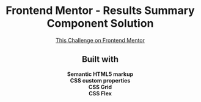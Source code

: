 <h1 align="center">Frontend Mentor - Results Summary Component Solution</h1>

<div align="center"><a href="https://www.frontendmentor.io/challenges/results-summary-component-CE_K6s0maV">This Challenge on Frontend Mentor</a></div>

<h2 align="center">Built with</h2>

<div align="center"><b>Semantic HTML5 markup</b></div>
<div align="center"><b>CSS custom properties</b></div>
<div align="center"><b>CSS Grid</b></div>
<div align="center"><b>CSS Flex</b></div>